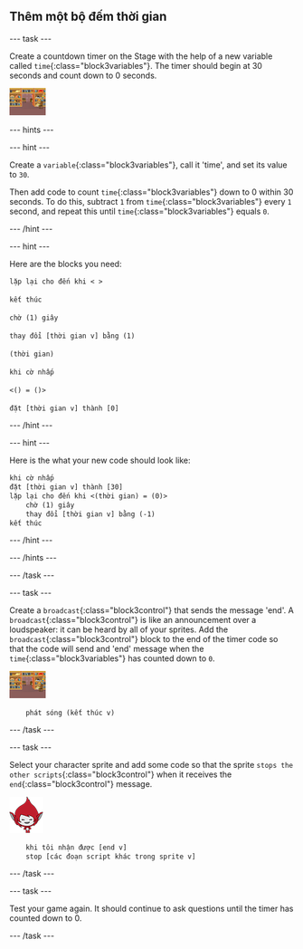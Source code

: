 ## Thêm một bộ đếm thời gian

\--- task \---

Create a countdown timer on the Stage with the help of a new variable called `time`{:class="block3variables"}. The timer should begin at 30 seconds and count down to 0 seconds.

![Stage sprite](images/stage-sprite.png)

\--- hints \---

\--- hint \---

Create a `variable`{:class="block3variables"}, call it 'time', and set its value to `30`.

Then add code to count `time`{:class="block3variables"} down to 0 within 30 seconds. To do this, subtract `1` from `time`{:class="block3variables"} every `1` second, and repeat this until `time`{:class="block3variables"} equals `0`.

\--- /hint \---

\--- hint \---

Here are the blocks you need:

```blocks3
lặp lại cho đến khi < >

kết thúc

chờ (1) giây

thay đổi [thời gian v] bằng (1)

(thời gian)

khi cờ nhấp

<() = ()>

đặt [thời gian v] thành [0]
```

\--- /hint \---

\--- hint \---

Here is the what your new code should look like:

```blocks3
khi cờ nhấp
đặt [thời gian v] thành [30]
lặp lại cho đến khi <(thời gian) = (0)>
    chờ (1) giây
    thay đổi [thời gian v] bằng (-1)
kết thúc
```

\--- /hint \---

\--- /hints \---

\--- /task \---

\--- task \---

Create a `broadcast`{:class="block3control"} that sends the message 'end'. A `broadcast`{:class="block3control"} is like an announcement over a loudspeaker: it can be heard by all of your sprites. Add the `broadcast`{:class="block3control"} block to the end of the timer code so that the code will send and 'end' message when the `time`{:class="block3variables"} has counted down to `0`.

![Stage sprite](images/stage-sprite.png)

```blocks3
    phát sóng (kết thúc v)
```

\--- /task \---

\--- task \---

Select your character sprite and add some code so that the sprite `stops the other scripts`{:class="block3control"} when it receives the `end`{:class="block3control"} message.

![Giga sprite](images/giga-sprite.png)

```blocks3
    khi tôi nhận được [end v]
    stop [các đoạn script khác trong sprite v]
```

\--- /task \---

\--- task \---

Test your game again. It should continue to ask questions until the timer has counted down to 0.

\--- /task \---